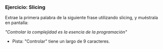 ### Ejercicio: Slicing
Extrae la primera palabra de la siguiente frase utilizando slicing, y muéstrala en pantalla:

*"Controlar la complejidad es la esencia de la programación"*

- Pista: "Controlar" tiene un largo de 9 caracteres.